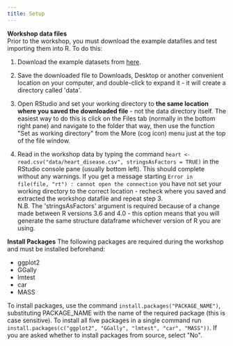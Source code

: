 ```yaml
---
title: Setup
---
```


__Workshop data files__  
Prior to the workshop, you must download the example datafiles and test importing them into R. To do this:

1) Download the example datasets from [here](https://drive.google.com/uc?export=download&id=1URnPkGBwcguRE89vYlvF3JOqNWqFc-Op).   

2) Save the downloaded file to Downloads, Desktop or another convenient location on your computer, and double-click to expand it - it will create a 
directory called 'data'.  

3) Open RStudio and set your working directory to **the same location where you saved the downloaded file** - not the data directory itself. The easiest 
way to do this is click on the Files tab (normally in the bottom right pane) and navigate to the folder that way, then use the function "Set as working 
directory" from the More (cog icon) menu just at the top of the file window.  

4) Read in the workshop data by typing the command `heart <- read.csv("data/heart_disease.csv", stringsAsFactors = TRUE)` in the RStudio console pane 
(usually bottom left). This should complete without any warnings. If you get a message starting `Error in file(file, "rt") : cannot open the connection` 
you have not set your working directory to the correct location - recheck where you saved and extracted the workshop datafile and repeat step 3.  
N.B. The 'stringsAsFactors' argument is required because of a change made between R versions 3.6 and 4.0 - this option means that you will generate the 
same structure dataframe whichever version of R you are using.


__Install Packages__
The following packages are required during the workshop and must be installed beforehand:
* ggplot2
* GGally
* lmtest
* car
* MASS

To install packages, use the command `install.packages("PACKAGE_NAME")`, substituting PACKAGE_NAME with the name of the required package (this is case 
sensitive). To install all five packages in a single command run `install.packages(c("ggplot2", "GGally", "lmtest", "car", "MASS"))`. If you are asked 
whether to install packages from source, select "No".

